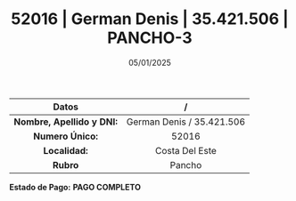 ﻿---
title: 52016 | German Denis | 35.421.506 | PANCHO-3
date: 05/01/2025
draft: false
tags: ['costa-del-este', 'titular', 'pancho']
---

|          **Datos**          |  /  |
|:---------------------------:|:---:|
| **Nombre, Apellido y DNI:** | German Denis / 35.421.506 |
|      **Numero Único:**      | 52016 |
|        **Localidad:**       | Costa Del Este |
|          **Rubro**          | Pancho |

**Estado de Pago:** **PAGO COMPLETO**
